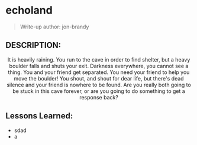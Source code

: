 # echoland

> Write-up author: jon-brandy

## DESCRIPTION:

<p align="center">
It is heavily raining. You run to the cave in order to find shelter, but a heavy boulder falls and shuts your exit. Darkness everywhere, you cannot see a thing. You and your friend get separated. You need your friend to help you move the boulder! You shout, and shout for dear life, but there's dead silence and your friend is nowhere to be found. Are you really both going to be stuck in this cave forever, or are you going to do something to get a response back?
</p>

## Lessons Learned:
- sdad
- a
